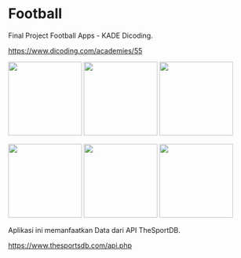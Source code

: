 # Football
Final Project Football Apps - KADE Dicoding.

https://www.dicoding.com/academies/55

<p align="left">
  <img src="https://i.ibb.co/FBVvsDw/img-football-01.png" width="150" >
  <img src="https://i.ibb.co/vq6zqPS/img-football-02.png" width="150" >
  <img src="https://i.ibb.co/ZWBBWLq/img-football-03.png" width="150" >
</p>

<p align="left">
  <img src="https://i.ibb.co/nP20wYy/img-football-04.png" width="150" >
  <img src="https://i.ibb.co/Wy031Nr/img-football-05.png" width="150" >
  <img src="https://i.ibb.co/JRNzNdH/img-football-06.png" width="150" >
</p>

Aplikasi ini memanfaatkan Data dari API TheSportDB.

https://www.thesportsdb.com/api.php
